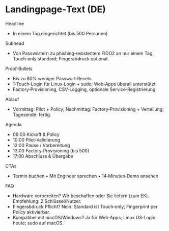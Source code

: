 # Landingpage‑Text (DE)

Headline
- In einem Tag eingerichtet (bis 500 Personen)

Subhead
- Von Passwörtern zu phishing‑resistentem FIDO2 an nur einem Tag. Touch‑only standard; Fingerabdruck optional.

Proof‑Bullets
- Bis zu 80% weniger Passwort‑Resets
- 1‑Touch‑Login für Linux‑Login + sudo; Web‑Apps überall unterstützt
- Factory‑Provisioning, CSV‑Logging, optionale Service‑Registrierung

Ablauf
- Vormittag: Pilot + Policy; Nachmittag: Factory‑Provisioning + Verteilung; Tagesende: fertig.

Agenda
- 09:00 Kickoff & Policy
- 10:00 Pilot‑Validierung
- 12:00 Pause / Vorbereitung
- 13:00 Factory‑Provisioning (bis 500)
- 17:00 Abschluss & Übergabe

CTAs
- Termin buchen • Mit Engineer sprechen • 14‑Minuten‑Demo ansehen

FAQ
- Hardware vorbereiten? Wir beschaffen oder Sie liefern (zum EK). Empfehlung: 2 Schlüssel/Nutzer.
- Fingerabdruck Pflicht? Nein. Standard ist Touch‑only; Fingerprint per Policy aktivierbar.
- Kompatibel mit macOS/Windows? Ja für Web‑Apps; Linux OS‑Login heute; sudo auf macOS.
